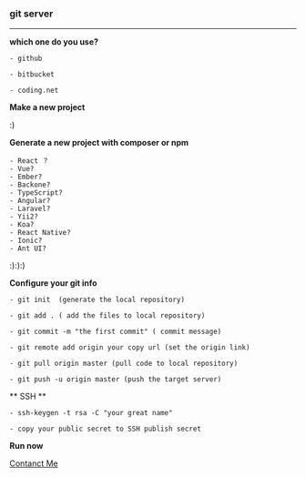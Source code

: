 ### git server

---

**which one do you use?**

```
- github

- bitbucket 

- coding.net

```

**Make a new project**

:)

**Generate a new project with composer or npm**

```
- React ？
- Vue?
- Ember?
- Backone?
- TypeScript?
- Angular?
- Laravel?
- Yii2?
- Koa?
- React Native?
- Ionic?
- Ant UI?

```


:):):)

**Configure your git info**

```
- git init  (generate the local repository)

- git add . ( add the files to local repository)

- git commit -m "the first commit" ( commit message)

- git remote add origin your copy url (set the origin link)

- git pull origin master (pull code to local repository)

- git push -u origin master (push the target server)

```


** SSH **

```
- ssh-keygen -t rsa -C "your great name"

- copy your public secret to SSH publish secret

```


**Run now**

[Contanct Me](mailto:lihui870920@gmail.com)
